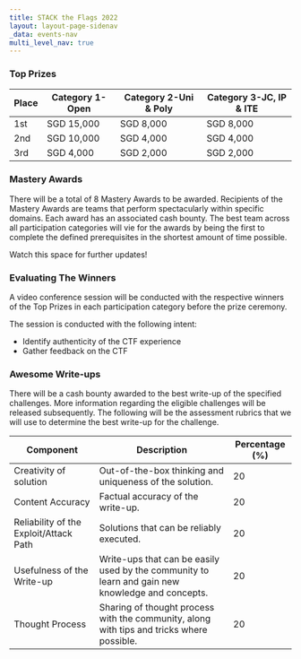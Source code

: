 ```yaml
---
title: STACK the Flags 2022
layout: layout-page-sidenav
_data: events-nav
multi_level_nav: true
---
```


### Top Prizes

| Place | Category 1-Open | Category 2-Uni & Poly | Category 3-JC, IP & ITE |
|-------|-----------------|-----------------------|-------------------------|
| 1st   | SGD 15,000      | SGD 8,000             | SGD 8,000               |
| 2nd   | SGD 10,000      | SGD 4,000             | SGD 4,000               |
| 3rd   | SGD 4,000       | SGD 2,000             | SGD 2,000               |

### Mastery Awards

There will be a total of 8 Mastery Awards to be awarded. Recipients of the Mastery Awards are teams that perform spectacularly within specific domains. Each award has an associated cash bounty. The best team across all participation categories will vie for the awards by being the first to complete the defined prerequisites in the shortest amount of time possible.

Watch this space for further updates!

### Evaluating The Winners

A video conference session will be conducted with the respective winners of the Top Prizes in each participation category before the prize ceremony.

The session is conducted with the following intent:

- Identify authenticity of the CTF experience
- Gather feedback on the CTF

### Awesome Write-ups

There will be a cash bounty awarded to the best write-up of the specified challenges. More information regarding the eligible challenges will be released subsequently. The following will be the assessment rubrics that we will use to determine the best write-up for the challenge.

| Component                              | Description                                                                                      | Percentage (%) |
|----------------------------------------|--------------------------------------------------------------------------------------------------|----------------|
| Creativity of solution                 | Out-of-the-box thinking and uniqueness of the solution.                                          | 20             |
| Content Accuracy                       | Factual accuracy of the write-up.                                                                | 20             |
| Reliability of the Exploit/Attack Path | Solutions that can be reliably executed.                                                         | 20             |
| Usefulness of the Write-up             | Write-ups that can be easily used by the community to learn and gain new knowledge and concepts. | 20             |
| Thought Process                        | Sharing of thought process with the community, along with tips and tricks where possible.        | 20             |

<br />